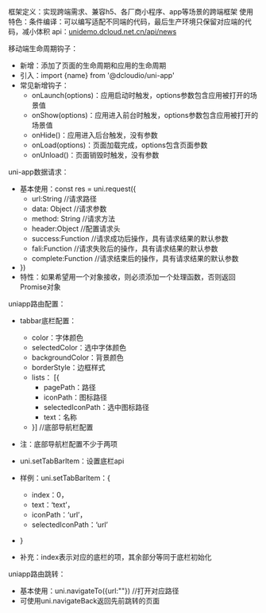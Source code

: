 框架定义：实现跨端需求、兼容h5、各厂商小程序、app等场景的跨端框架
使用特色：条件编译：可以编写适配不同端的代码，最后生产环境只保留对应端的代码，减小体积
api：[unidemo.dcloud.net.cn/api/news](https://unidemo.dcloud.net.cn/api/news)

移动端生命周期钩子：
- 新增：添加了页面的生命周期和应用的生命周期
- 引入：import {name} from '@dcloudio/uni-app'
- 常见新增钩子：
	- onLaunch(options)：应用启动时触发，options参数包含应用被打开的场景值
	- onShow(options)：应用进入前台时触发，options参数包含应用被打开的场景值
	- onHide()：应用进入后台触发，没有参数
	- onLoad(options)：页面加载完成，options包含页面参数
	- onUnload()：页面销毁时触发，没有参数

uni-app数据请求：
- 基本使用：const res = uni.request({
	- url:String         //请求路径
	- data: Object    //请求参数
	- method: String  //请求方法
	- header:Object   //配置请求头
	- success:Function  //请求成功后操作，具有请求结果的默认参数 
	- fali:Function          //请求失败后的操作，具有请求结果的默认参数
	- complete:Function   //请求结束后的操作，具有请求结果的默认参数
- })
- 特性：如果希望用一个对象接收，则必须添加一个处理函数，否则返回Promise对象


uniapp路由配置：
- tabbar底栏配置：
	- color：字体颜色
	- selectedColor：选中字体颜色
	- backgroundColor：背景颜色
	- borderStyle：边框样式
	- lists： \[{
		- pagePath：路径
		- iconPath：图标路径
		- selectedIconPath：选中图标路径
		- text：名称
	- }]   //底部导航栏配置
- 注：底部导航栏配置不少于两项

- uni.setTabBarItem：设置底栏api
- 样例：uni.setTabBarItem：{
	- index：0，
	- text：‘text’，
	- iconPath：‘url’，
	- selectedIconPath：‘url’
- }
- 补充：index表示对应的底栏的项，其余部分等同于底栏初始化

uniapp路由跳转：
- 基本使用：uni.navigateTo({url:""})  //打开对应路径
- 可使用uni.navigateBack返回先前跳转的页面